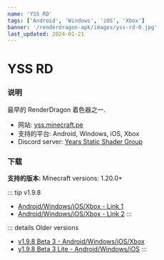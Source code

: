 ```yaml
---
name: 'YSS RD'
tags: ['Android', 'Windows', 'iOS', 'Xbox']
banner: '/renderdragon-apk/images/yss-rd-0.jpg'
last_updated: 2024-01-21
---
```


# YSS RD

<Gallery 
:images="[
  '/renderdragon-apk/images/yss-rd-0.jpg',
  '/renderdragon-apk/images/yss-rd-1.jpg',
  '/renderdragon-apk/images/yss-rd-2.jpg',
  '/renderdragon-apk/images/yss-rd-3.jpg',
  '/renderdragon-apk/images/yss-rd-4.jpg'
  ]"
/>

### 说明

最早的 RenderDragon 着色器之一.

* 网站: [yss.minecraft.pe](https://yss.minecraft.pe/)
* 支持的平台: Android, Windows, iOS, Xbox
* Discord server: [Years Static Shader Group](https://discord.gg/yss)

### 下载

**支持的版本:** Minecraft versions: 1.20.0+

::: tip v1.9.8
* [Android/Windows/iOS/Xbox - Link 1](https://yss.minecraft.pe/YSS_RD/YSS_RD_1.9.8.mcpack)
* [Android/Windows/iOS/Xbox - Link 2](https://cdn.discordapp.com/attachments/972141088607436890/1198610834763546704/YSS_RD_1.9.8.mcpack)
:::

::: details Older versions
* [v1.9.8 Beta 3 - Android/Windows/iOS/Xbox](https://cdn.discordapp.com/attachments/972141088607436890/1122184775910825984/YSS_RD_1.9.8_Beta3.zip)
* [v1.9.8 Beta 3 Lite - Android/Windows/iOS](https://cdn.discordapp.com/attachments/972141088607436890/1122433056637190224/YSS_RD_1.9.8_Beta3_Lite.zip)
:::
